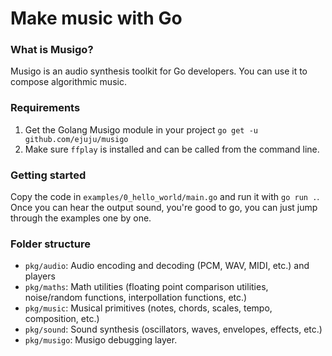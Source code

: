 # Make music with Go

### What is Musigo?

Musigo is an audio synthesis toolkit for Go developers. 
You can use it to compose algorithmic music.

### Requirements

1. Get the Golang Musigo module in your project `go get -u github.com/ejuju/musigo`
1. Make sure `ffplay` is installed and can be called from the command line.

### Getting started

Copy the code in `examples/0_hello_world/main.go` and run it with `go run .`.
Once you can hear the output sound, you're good to go, you can just jump through the examples one by one.

### Folder structure

- `pkg/audio`: Audio encoding and decoding (PCM, WAV, MIDI, etc.) and players
- `pkg/maths`: Math utilities (floating point comparison utilities, noise/random functions, interpollation functions, etc.)
- `pkg/music`: Musical primitives (notes, chords, scales, tempo, composition, etc.)
- `pkg/sound`: Sound synthesis (oscillators, waves, envelopes, effects, etc.)
- `pkg/musigo`: Musigo debugging layer.
